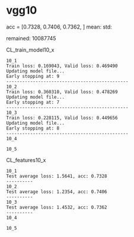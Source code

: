 # vgg10
acc = [0.7328, 0.7406, 0.7362, ] mean: std: 

remained: 10087745

CL_train_model10_x
```
10_1
Train loss: 0.169043, Valid loss: 0.469490
Updating model file...
Early stopping at: 9
----------------------------------------------
10_2
Train loss: 0.360310, Valid loss: 0.478269
Updating model file...
Early stopping at: 7
----------------------------------------------
10_3
Train loss: 0.228115, Valid loss: 0.449656
Updating model file...
Early stopping at: 8
----------------------------------------------
10_4

10_5

```

CL_features10_x
```
10_1
Test average loss: 1.5641, acc: 0.7328
----------
10_2
Test average loss: 1.2354, acc: 0.7406
----------
10_3
Test average loss: 1.4532, acc: 0.7362
----------
10_4

10_5

```

